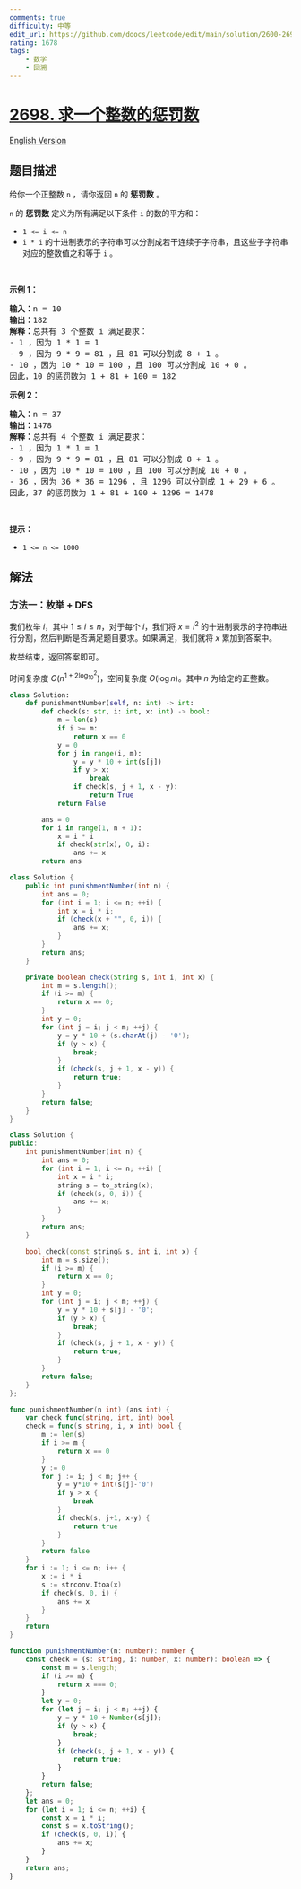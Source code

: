 ```yaml
---
comments: true
difficulty: 中等
edit_url: https://github.com/doocs/leetcode/edit/main/solution/2600-2699/2698.Find%20the%20Punishment%20Number%20of%20an%20Integer/README.md
rating: 1678
tags:
    - 数学
    - 回溯
---
```


# [2698. 求一个整数的惩罚数](https://leetcode.cn/problems/find-the-punishment-number-of-an-integer)

[English Version](/solution/2600-2699/2698.Find%20the%20Punishment%20Number%20of%20an%20Integer/README_EN.md)

## 题目描述

<!-- 这里写题目描述 -->

<p>给你一个正整数&nbsp;<code>n</code>&nbsp;，请你返回&nbsp;<code>n</code>&nbsp;的&nbsp;<strong>惩罚数</strong>&nbsp;。</p>

<p><code>n</code>&nbsp;的 <strong>惩罚数</strong>&nbsp;定义为所有满足以下条件 <code>i</code>&nbsp;的数的平方和：</p>

<ul>
	<li><code>1 &lt;= i &lt;= n</code></li>
	<li><code>i * i</code> 的十进制表示的字符串可以分割成若干连续子字符串，且这些子字符串对应的整数值之和等于 <code>i</code> 。</li>
</ul>

<p>&nbsp;</p>

<p><strong>示例 1：</strong></p>

<pre>
<b>输入：</b>n = 10
<b>输出：</b>182
<b>解释：</b>总共有 3 个整数 i 满足要求：
- 1 ，因为 1 * 1 = 1
- 9 ，因为 9 * 9 = 81 ，且 81 可以分割成 8 + 1 。
- 10 ，因为 10 * 10 = 100 ，且 100 可以分割成 10 + 0 。
因此，10 的惩罚数为 1 + 81 + 100 = 182
</pre>

<p><strong>示例 2：</strong></p>

<pre>
<b>输入：</b>n = 37
<b>输出：</b>1478
<b>解释：</b>总共有 4 个整数 i 满足要求：
- 1 ，因为 1 * 1 = 1
- 9 ，因为 9 * 9 = 81 ，且 81 可以分割成 8 + 1 。
- 10 ，因为 10 * 10 = 100 ，且 100 可以分割成 10 + 0 。
- 36 ，因为 36 * 36 = 1296 ，且 1296 可以分割成 1 + 29 + 6 。
因此，37 的惩罚数为 1 + 81 + 100 + 1296 = 1478
</pre>

<p>&nbsp;</p>

<p><strong>提示：</strong></p>

<ul>
	<li><code>1 &lt;= n &lt;= 1000</code></li>
</ul>

## 解法

### 方法一：枚举 + DFS

我们枚举 $i$，其中 $1 \leq i \leq n$，对于每个 $i$，我们将 $x = i^2$ 的十进制表示的字符串进行分割，然后判断是否满足题目要求。如果满足，我们就将 $x$ 累加到答案中。

枚举结束，返回答案即可。

时间复杂度 $O(n^{1 + 2 \log_{10}^2})$，空间复杂度 $O(\log n)$。其中 $n$ 为给定的正整数。

<!-- tabs:start -->

```python
class Solution:
    def punishmentNumber(self, n: int) -> int:
        def check(s: str, i: int, x: int) -> bool:
            m = len(s)
            if i >= m:
                return x == 0
            y = 0
            for j in range(i, m):
                y = y * 10 + int(s[j])
                if y > x:
                    break
                if check(s, j + 1, x - y):
                    return True
            return False

        ans = 0
        for i in range(1, n + 1):
            x = i * i
            if check(str(x), 0, i):
                ans += x
        return ans
```

```java
class Solution {
    public int punishmentNumber(int n) {
        int ans = 0;
        for (int i = 1; i <= n; ++i) {
            int x = i * i;
            if (check(x + "", 0, i)) {
                ans += x;
            }
        }
        return ans;
    }

    private boolean check(String s, int i, int x) {
        int m = s.length();
        if (i >= m) {
            return x == 0;
        }
        int y = 0;
        for (int j = i; j < m; ++j) {
            y = y * 10 + (s.charAt(j) - '0');
            if (y > x) {
                break;
            }
            if (check(s, j + 1, x - y)) {
                return true;
            }
        }
        return false;
    }
}
```

```cpp
class Solution {
public:
    int punishmentNumber(int n) {
        int ans = 0;
        for (int i = 1; i <= n; ++i) {
            int x = i * i;
            string s = to_string(x);
            if (check(s, 0, i)) {
                ans += x;
            }
        }
        return ans;
    }

    bool check(const string& s, int i, int x) {
        int m = s.size();
        if (i >= m) {
            return x == 0;
        }
        int y = 0;
        for (int j = i; j < m; ++j) {
            y = y * 10 + s[j] - '0';
            if (y > x) {
                break;
            }
            if (check(s, j + 1, x - y)) {
                return true;
            }
        }
        return false;
    }
};
```

```go
func punishmentNumber(n int) (ans int) {
	var check func(string, int, int) bool
	check = func(s string, i, x int) bool {
		m := len(s)
		if i >= m {
			return x == 0
		}
		y := 0
		for j := i; j < m; j++ {
			y = y*10 + int(s[j]-'0')
			if y > x {
				break
			}
			if check(s, j+1, x-y) {
				return true
			}
		}
		return false
	}
	for i := 1; i <= n; i++ {
		x := i * i
		s := strconv.Itoa(x)
		if check(s, 0, i) {
			ans += x
		}
	}
	return
}
```

```ts
function punishmentNumber(n: number): number {
    const check = (s: string, i: number, x: number): boolean => {
        const m = s.length;
        if (i >= m) {
            return x === 0;
        }
        let y = 0;
        for (let j = i; j < m; ++j) {
            y = y * 10 + Number(s[j]);
            if (y > x) {
                break;
            }
            if (check(s, j + 1, x - y)) {
                return true;
            }
        }
        return false;
    };
    let ans = 0;
    for (let i = 1; i <= n; ++i) {
        const x = i * i;
        const s = x.toString();
        if (check(s, 0, i)) {
            ans += x;
        }
    }
    return ans;
}
```

<!-- tabs:end -->

<!-- end -->

